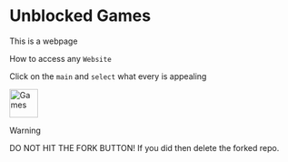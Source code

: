 # Unblocked Games

This is a webpage

How to access any `Website`

Click on the `main` and `select` what every is appealing

<img src="https://cdn.iconscout.com/icon/premium/png-256-thumb/branch-3926964-3258721.png" alt="Games" width="50">

> [!WARNING]
> DO NOT HIT THE FORK BUTTON!
> If you did then delete the forked repo.
